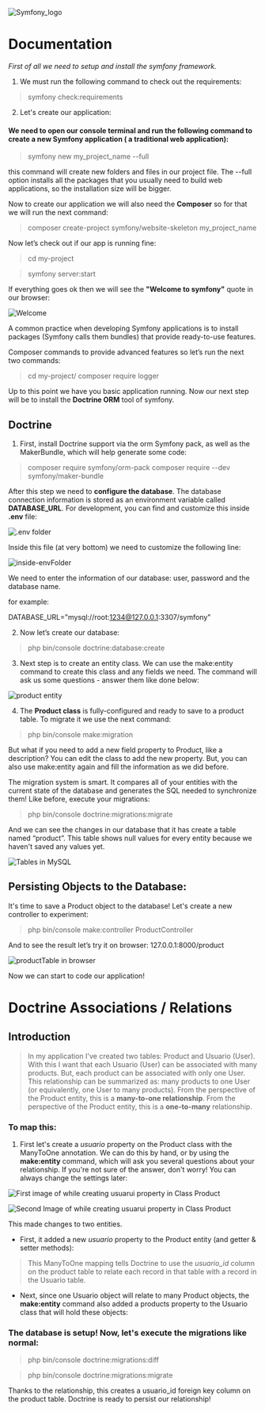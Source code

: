 ![Symfony_logo](/images/logo.png) 

# Documentation

*First of all we need to setup and install the symfony framework.*

1. We must run the following command to check out the requirements: 

> symfony check:requirements

2. Let's create our application:

#### We need to open our console terminal and run the following command to create a new Symfony application ( a traditional web application):

 > symfony new my_project_name --full

this command will create new folders and files in our project file. 
The --full option installs all the packages that you usually need to build web applications, so the installation size will be bigger.

Now to create our application we will also need the **Composer** so for that we will run the next command:

> composer create-project symfony/website-skeleton my_project_name

Now let’s check out if our app is running fine:

 > cd my-project

 > symfony server:start


If everything goes ok then we will see the **"Welcome to symfony"** quote in our browser:

![Welcome](/images/welcome.png)

A common practice when developing Symfony applications is to install packages (Symfony calls them bundles) that provide ready-to-use features.

Composer commands to provide advanced features so let’s run the next two commands:

 > cd my-project/
 > composer require logger

Up to this point we have you basic application running. Now our next step will be to install the **Doctrine ORM** tool of symfony.
 
## Doctrine

1. First, install Doctrine support via the orm Symfony pack, as well as the MakerBundle, which will help generate some code:

 > composer require symfony/orm-pack
 > composer require --dev symfony/maker-bundle

After this step we need to **configure the database**. The database connection information is stored as an environment variable called **DATABASE_URL**. For development, you can find and customize this inside **.env** file:

![.env folder](/images/env.png)

Inside this file (at very bottom) we need to customize the following line:

![inside-envFolder](/images/database.png)
	 
We need to enter the information of our database: user, password and the database name.

for example:

DATABASE_URL="mysql://root:1234@127.0.0.1:3307/symfony"

2. Now let’s create our database:

> php bin/console doctrine:database:create

3. Next step is to create an entity class. We can use the make:entity command to create this class and any fields we need. The command will ask us some questions - answer them like done below:

![product entity](/images/product.png)

4. The **Product class** is fully-configured and ready to save to a product table. To migrate it we use the next command:

> php bin/console make:migration


But what if you need to add a new field property to Product, like a description? You can edit the class to add the new property. But, you can also use make:entity again and fill the information as we did before.

The migration system is smart. It compares all of your entities with the current state of the database and generates the SQL needed to synchronize them! Like before, execute your migrations:

> php bin/console doctrine:migrations:migrate

And we can see the changes in our database that it has create a table named “product”. This table shows null values for every entity because we haven't saved any values yet.

![Tables in MySQL](/images/tables.png)

## Persisting Objects to the Database:

It's time to save a Product object to the database! Let's create a new controller to experiment:

> php bin/console make:controller ProductController

And to see the result let’s try it on browser: 127.0.0.1:8000/product

![productTable in browser](/images/product_in_browser.png)

Now we can start to code our application! 


# Doctrine Associations / Relations

## Introduction
> In my application I've created two tables: Product and Usuario (User). With this I want that each Usuario (User) can be associated with many products. But, each product can be associated with only one User. This relationship can be summarized as: many products to one User (or equivalently, one User to many products).
> From the perspective of the Product entity, this is a **many-to-one relationship**. From the perspective of the Product entity, this is a **one-to-many** relationship.

### To map this:

1. First let's create a *usuario* property on the Product class with the ManyToOne annotation. We can do this by hand, or by using the **make:entity** command, which will ask you several questions about your relationship. If you're not sure of the answer, don't worry! You can always change the settings later:

![First image of while creating usuarui property in Class Product](/images/entity_product.png)

![Second Image of while creating usuarui property in Class Product](/images/entity_product2.png)

This made changes to two entities. 
- First, it added a new *usuario* property to the Product entity (and getter & setter methods):

> This ManyToOne mapping tells Doctrine to use the *usuario_id* column on the product table to relate each record in that table with a record in the Usuario table.

- Next, since one Usuario object will relate to many Product objects, the **make:entity** command also added a products property to the Usuario class that will hold these objects:

### The database is setup! Now, let's execute the migrations like normal:

>  php bin/console doctrine:migrations:diff

> php bin/console doctrine:migrations:migrate

Thanks to the relationship, this creates a usuario_id foreign key column on the product table. Doctrine is ready to persist our relationship!
